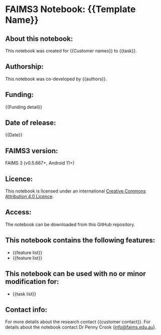 # FAIMS3 Notebook: {{Template Name}}


## About this notebook:
This notebook was created for {{Customer names}} to {{task}}. 


## Authorship:
This notebook was co-developed by {{authors}}.

## Funding:
{{Funding detail}}

## Date of release:
{{Date}}
  
## FAIMS3 version:
FAIMS 3 (v0.5.667+, Android 11+) 

## Licence:
This notebook is licensed under an international [Creative Commons Attribution 4.0 Licence](https://creativecommons.org/licenses/by/4.0/legalcode).

## Access:
The notebook can be downloaded from this GitHub repository. 

## This notebook contains the following features:
* {{feature list}}
* {{feature list}}
 
## This notebook can be used with no or minor modification for:
* {{task list}}
 
## Contact info:
For more details about the research contact {{customer contact}}. For details about the notebook contact Dr Penny Crook (info@faims.edu.au).